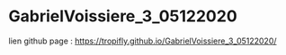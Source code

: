 # GabrielVoissiere_3_05122020

lien github page : https://tropifly.github.io/GabrielVoissiere_3_05122020/
